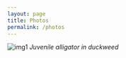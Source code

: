 ```yaml
---
layout: page
title: Photos
permalink: /photos
---
```


![img1](/../assets/img/IMG_1601.jpg?raw=true)
*Juvenile alligator in duckweed*